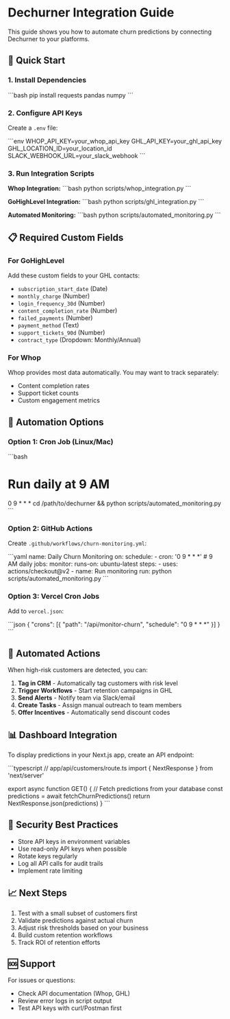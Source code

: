 # Dechurner Integration Guide

This guide shows you how to automate churn predictions by connecting Dechurner to your platforms.

## 🚀 Quick Start

### 1. Install Dependencies

\`\`\`bash
pip install requests pandas numpy
\`\`\`

### 2. Configure API Keys

Create a `.env` file:

\`\`\`env
WHOP_API_KEY=your_whop_api_key
GHL_API_KEY=your_ghl_api_key
GHL_LOCATION_ID=your_location_id
SLACK_WEBHOOK_URL=your_slack_webhook
\`\`\`

### 3. Run Integration Scripts

**Whop Integration:**
\`\`\`bash
python scripts/whop_integration.py
\`\`\`

**GoHighLevel Integration:**
\`\`\`bash
python scripts/ghl_integration.py
\`\`\`

**Automated Monitoring:**
\`\`\`bash
python scripts/automated_monitoring.py
\`\`\`

## 📋 Required Custom Fields

### For GoHighLevel

Add these custom fields to your GHL contacts:

- `subscription_start_date` (Date)
- `monthly_charge` (Number)
- `login_frequency_30d` (Number)
- `content_completion_rate` (Number)
- `failed_payments` (Number)
- `payment_method` (Text)
- `support_tickets_90d` (Number)
- `contract_type` (Dropdown: Monthly/Annual)

### For Whop

Whop provides most data automatically. You may want to track separately:
- Content completion rates
- Support ticket counts
- Custom engagement metrics

## 🔄 Automation Options

### Option 1: Cron Job (Linux/Mac)

\`\`\`bash
# Run daily at 9 AM
0 9 * * * cd /path/to/dechurner && python scripts/automated_monitoring.py
\`\`\`

### Option 2: GitHub Actions

Create `.github/workflows/churn-monitoring.yml`:

\`\`\`yaml
name: Daily Churn Monitoring
on:
  schedule:
    - cron: '0 9 * * *'  # 9 AM daily
jobs:
  monitor:
    runs-on: ubuntu-latest
    steps:
      - uses: actions/checkout@v2
      - name: Run monitoring
        run: python scripts/automated_monitoring.py
\`\`\`

### Option 3: Vercel Cron Jobs

Add to `vercel.json`:

\`\`\`json
{
  "crons": [{
    "path": "/api/monitor-churn",
    "schedule": "0 9 * * *"
  }]
}
\`\`\`

## 🎯 Automated Actions

When high-risk customers are detected, you can:

1. **Tag in CRM** - Automatically tag customers with risk level
2. **Trigger Workflows** - Start retention campaigns in GHL
3. **Send Alerts** - Notify team via Slack/email
4. **Create Tasks** - Assign manual outreach to team members
5. **Offer Incentives** - Automatically send discount codes

## 📊 Dashboard Integration

To display predictions in your Next.js app, create an API endpoint:

\`\`\`typescript
// app/api/customers/route.ts
import { NextResponse } from 'next/server'

export async function GET() {
  // Fetch predictions from your database
  const predictions = await fetchChurnPredictions()
  return NextResponse.json(predictions)
}
\`\`\`

## 🔐 Security Best Practices

- Store API keys in environment variables
- Use read-only API keys when possible
- Rotate keys regularly
- Log all API calls for audit trails
- Implement rate limiting

## 📈 Next Steps

1. Test with a small subset of customers first
2. Validate predictions against actual churn
3. Adjust risk thresholds based on your business
4. Build custom retention workflows
5. Track ROI of retention efforts

## 🆘 Support

For issues or questions:
- Check API documentation (Whop, GHL)
- Review error logs in script output
- Test API keys with curl/Postman first
